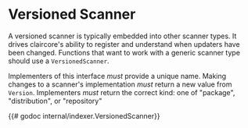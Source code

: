 # Versioned Scanner
A versioned scanner is typically embedded into other scanner types.
It drives claircore's ability to register and understand when updaters have been changed.
Functions that want to work with a generic scanner type should use a `VersionedScanner`.

Implementers of this interface *must* provide a unique name.
Making changes to a scanner's implementation *must* return a new value from `Version`.
Implementers *must* return the correct kind: one of "package", "distribution", or "repository"

{{# godoc internal/indexer.VersionedScanner}}
